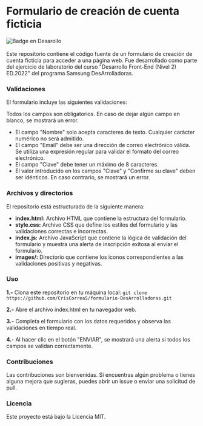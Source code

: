 # Formulario de creación de cuenta ficticia
![Badge en Desarollo](https://img.shields.io/badge/STATUS-FINALIZADO-violet) <br/>
<br/>
Este repositorio contiene el código fuente de un formulario de creación de cuenta ficticia para acceder a una página web. Fue desarrollado como parte del ejercicio de laboratorio del curso "Desarrollo Front-End (Nivel 2) ED.2022" del programa Samsung DesArrolladoras.

### Validaciones
El formulario incluye las siguientes validaciones:

Todos los campos son obligatorios. En caso de dejar algún campo en blanco, se mostrará un error.
- El campo "Nombre" solo acepta caracteres de texto. Cualquier carácter numérico no será admitido.
- El campo "Email" debe ser una dirección de correo electrónico válida. Se utiliza una expresión regular para validar el formato del correo electrónico.
- El campo "Clave" debe tener un máximo de 8 caracteres.
- El valor introducido en los campos "Clave" y "Confirme su clave" deben ser idénticos. En caso contrario, se mostrará un error.

### Archivos y directorios
El repositorio está estructurado de la siguiente manera:

- **index.html:** Archivo HTML que contiene la estructura del formulario.
- **style.css:** Archivo CSS que define los estilos del formulario y las validaciones correctas e incorrectas.
- **index.js:** Archivo JavaScript que contiene la lógica de validación del formulario y muestra una alerta de inscripción exitosa al enviar el formulario.
- **images/:** Directorio que contiene los iconos correspondientes a las validaciones positivas y negativas.

### Uso

**1.-** Clona este repositorio en tu máquina local:
`git clone https://github.com/CrisCorreaS/formulario-DesArrolladoras.git`

**2.-** Abre el archivo index.html en tu navegador web.

**3.-** Completa el formulario con los datos requeridos y observa las validaciones en tiempo real.

**4.-** Al hacer clic en el botón "ENVIAR", se mostrará una alerta si todos los campos se validan correctamente.

### Contribuciones
Las contribuciones son bienvenidas. Si encuentras algún problema o tienes alguna mejora que sugieras, puedes abrir un issue o enviar una solicitud de pull.

### Licencia
Este proyecto está bajo la Licencia MIT.
